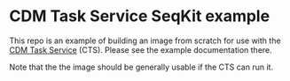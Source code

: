 # CDM Task Service SeqKit example

This repo is an example of building an image from scratch for use with the
[CDM Task Service](https://github.com/kbase/cdm-task-service) (CTS). Please see the example
documentation there.

Note that the the image should be generally usable if the CTS can run it.


